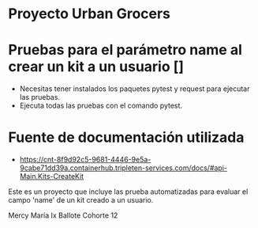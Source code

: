 # Proyecto Urban Grocers

# Pruebas para el parámetro name al crear un kit a un usuario []
- Necesitas tener instalados los paquetes pytest y request para ejecutar las pruebas.
- Ejecuta todas las pruebas con el comando pytest.

# Fuente de documentación utilizada 
- https://cnt-8f9d92c5-9681-4446-9e5a-9cabe71dd39a.containerhub.tripleten-services.com/docs/#api-Main.Kits-CreateKit


Este es un proyecto que incluye las prueba automatizadas para evaluar el campo 'name' de un kit creado a un usuario.


Mercy María Ix Ballote
Cohorte 12